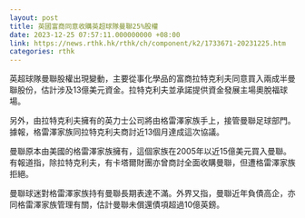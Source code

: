 ```yaml
---
layout: post
title: 英國富商同意收購英超球隊曼聯25%股權
date: 2023-12-25 07:57:11.000000000 +08:00
link: https://news.rthk.hk/rthk/ch/component/k2/1733671-20231225.htm
categories: rthk
---
```


英超球隊曼聯股權出現變動，主要從事化學品的富商拉特克利夫同意買入兩成半曼聯股份，估計涉及13億美元資金。拉特克利夫並承諾提供資金發展主場奧脫福球場。

另外，由拉特克利夫擁有的英力士公司將由格雷澤家族手上，接管曼聯足球部門。據報，格雷澤家族同拉特克利夫商討近13個月達成這次協議。

曼聯原本由美國的格雷澤家族擁有，這個家族在2005年以近15億美元買入曼聯。有報道指，除拉特克利夫，有卡塔爾財團亦曾商討全面收購曼聯，但遭格雷澤家族拒絕。

曼聯球迷對格雷澤家族持有曼聯長期表達不滿。外界又指，曼聯近年負債高企，亦同格雷澤家族管理有關，估計曼聯未償還債項超過10億英鎊。
